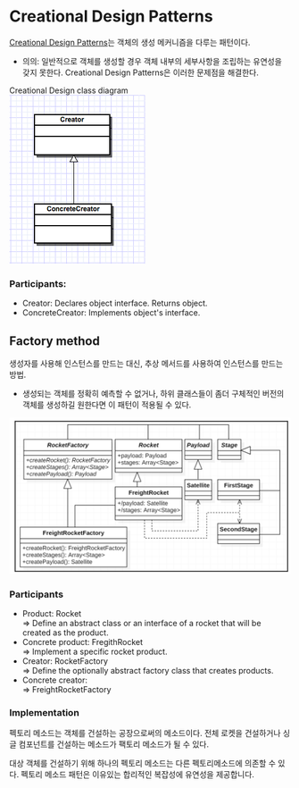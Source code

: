# Creational Design Patterns
[Creational Design Patterns](https://en.wikipedia.org/wiki/Creational_pattern)는 객체의 생성 메커니즘을 다루는 패턴이다.
- 의의: 일반적으로 객체를 생성할 경우 객체 내부의 세부사항을 조립하는 유연성을 갖지 못한다. Creational Design Patterns은 이러한 문제점을 해결한다.

Creational Design class diagram<br>
![Creational](/images/Creational_Pattern_Simple_Structure.png)

### Participants:
- Creator: Declares object interface. Returns object.
- ConcreteCreator: Implements object's interface.

## Factory method
생성자를 사용해 인스턴스를 만드는 대신, 추상 메서드를 사용하여 인스턴스를 만드는 방법.
- 생성되는 객체를 정확히 예측할 수 없거나, 하위 클래스들이 좀더 구체적인 버전의 객체를 생성하길 원한다면 이 패턴이 적용될 수 있다.

![factory method pattern](/images/factory-mathod-pattern.png)

### Participants
- Product: Rocket<br>=> Define an abstract class or an interface of a rocket that will be created as the product. 
- Concrete product: FregithRocket <br>=> Implement a specific rocket product.
- Creator: RocketFactory <br>=> Define the optionally abstract factory class that creates products.
- Concrete creator: <br>=> FreightRocketFactory

### Implementation




펙토리 메소드는 객체를 건설하는 공장으로써의 메소드이다.  전체 로켓을 건설하거나 싱글 컴포넌트를 건설하는 메소드가 팩토리 메소드가 될 수 있다.

대상 객체를 건설하기 위해 하나의 펙토리 메소드는 다른 펙토리메소드에 의존할 수 있다. 펙토리 메소드 패턴은 이유있는 합리적인 복잡성에 유연성을 제공합니다. 